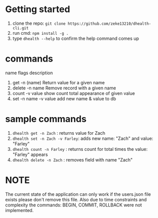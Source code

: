 # Getting started

1. clone the repo: `git clone https://github.com/zeke13210/dhealth-cli.git`
2. run cmd: `npm install -g .`
3. type `dhealth --help` to confirm the help command comes up

# commands

name flags description

1. get -n (name) Return value for a given name
2. delete -n name Remove record with a given name
3. count -v value show count total appearance of given value
4. set -n name -v value add new name & value to db

# sample commands

1. `dhealth get -n Zach` : returns value for Zach
2. `dhealth set -n Zach -v Farley`: adds new name: "Zach" and value: "Farley"
3. `dhealth count -n Farley` : returns count for total times the value: "Farley" appears
4. `dhealth delete -n Zach` : removes field with name "Zach"

# NOTE

The current state of the application can only work if the users.json file exists
please don't remove this file. Also due to time constraints and complexity the commands: BEGIN, COMMIT, ROLLBACK were not implemented.
